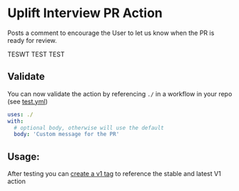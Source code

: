 # Uplift Interview PR Action

Posts a comment to encourage the User to let us know when the PR is ready for review.

TESWT TEST TEST

## Validate

You can now validate the action by referencing `./` in a workflow in your repo (see [test.yml](.github/workflows/test.yml))

```yaml
uses: ./
with:
  # optional body, otherwise will use the default
  body: 'Custom message for the PR'
```

## Usage:

After testing you can [create a v1 tag](https://github.com/actions/toolkit/blob/master/docs/action-versioning.md) to reference the stable and latest V1 action
